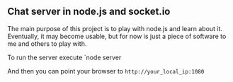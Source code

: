 ## Chat server in node.js and socket.io

The main purpose of this project is to play with node.js and learn about it. Eventually, it may become usable, but for now is just a piece of software to me and others to play with.

To run the server execute
`node server

And then you can point your browser to `http://your_local_ip:1080`
